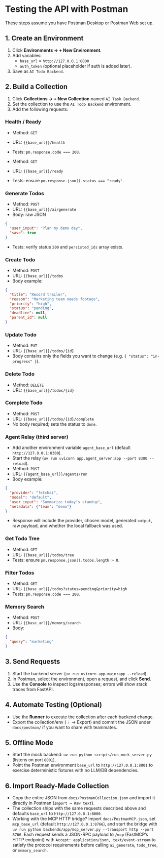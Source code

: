 # Testing the API with Postman

These steps assume you have Postman Desktop or Postman Web set up.

## 1. Create an Environment
1. Click **Environments → + New Environment**.
2. Add variables:
   - `base_url` = `http://127.0.0.1:8000`
   - `auth_token` (optional placeholder if auth is added later).
3. Save as `AI Todo Backend`.

## 2. Build a Collection
1. Click **Collections → + New Collection** named `AI Task Backend`.
2. Set the collection to use the `AI Todo Backend` environment.
3. Add the following requests:

### Health / Ready
- Method: `GET`
- URL: `{{base_url}}/health`
- Tests: `pm.response.code === 200`.

- Method: `GET`
- URL: `{{base_url}}/ready`
- Tests: ensure `pm.response.json().status === "ready"`.

### Generate Todos
- Method: `POST`
- URL: `{{base_url}}/ai/generate`
- Body: raw JSON
```json
{
  "user_input": "Plan my demo day",
  "save": true
}
```
- Tests: verify status `200` and `persisted_ids` array exists.

### Create Todo
- Method: `POST`
- URL: `{{base_url}}/todos`
- Body example:
```json
{
  "title": "Record trailer",
  "reason": "Marketing team needs footage",
  "priority": "high",
  "status": "pending",
  "deadline": null,
  "parent_id": null
}
```

### Update Todo
- Method: `PUT`
- URL: `{{base_url}}/todos/{id}`
- Body contains only the fields you want to change (e.g. `{ "status": "in-progress" }`).

### Delete Todo
- Method: `DELETE`
- URL: `{{base_url}}/todos/{id}`

### Complete Todo
- Method: `POST`
- URL: `{{base_url}}/todos/{id}/complete`
- No body required; sets the status to `done`.

### Agent Relay (third server)
- Add another environment variable `agent_base_url` (default `http://127.0.0.1:8300`).
- Start the relay (`uv run uvicorn app.agent_server:app --port 8300 --reload`).
- Method: `POST`
- URL: `{{agent_base_url}}/agents/run`
- Body example:
```json
{
  "provider": "fetchai",
  "model": "default",
  "user_input": "Summarize today's standup",
  "metadata": {"team": "demo"}
}
```
- Response will include the provider, chosen model, generated `output`, raw payload, and whether the local fallback was used.

### Get Todo Tree
- Method: `GET`
- URL: `{{base_url}}/todos/tree`
- Tests: ensure `pm.response.json().todos.length > 0`.

### Filter Todos
- Method: `GET`
- URL: `{{base_url}}/todos?status=pending&priority=high`
- Tests: `pm.response.code === 200`.

### Memory Search
- Method: `POST`
- URL: `{{base_url}}/memory/search`
- Body:
```json
{
  "query": "marketing"
}
```

## 3. Send Requests
1. Start the backend server (`uv run uvicorn app.main:app --reload`).
2. In Postman, select the environment, open a request, and click **Send**.
3. Use the **Console** to inspect logs/responses; errors will show stack traces from FastAPI.

## 4. Automate Testing (Optional)
- Use the **Runner** to execute the collection after each backend change.
- Export the collection/env (⋮ → Export) and commit the JSON under `docs/postman/` if you want to share with teammates.

## 5. Offline Mode
- Start the mock backend: `uv run python scripts/run_mock_server.py` (listens on port `8001`).
- Point the Postman environment `base_url` to `http://127.0.0.1:8001` to exercise deterministic fixtures with no LLM/DB dependencies.

## 6. Import Ready-Made Collection
- Copy the entire JSON from `docs/PostmanCollection.json` and import it directly in Postman (`Import → Raw text`).
- The collection ships with the same requests described above and defaults `base_url` to `http://127.0.0.1:8000`.
- Working with the MCP HTTP bridge? Import `docs/PostmanMCP.json`, set `mcp_base_url` (default `http://127.0.0.1:8766`), and start the bridge with `uv run python backends/app/mcp_server.py --transport http --port 8766`. Each request sends a JSON-RPC payload to `/mcp` (FastMCP’s HTTP endpoint) with `Accept: application/json, text/event-stream` to satisfy the protocol requirements before calling `ai_generate`, `todo_tree`, or `memory_search`.
